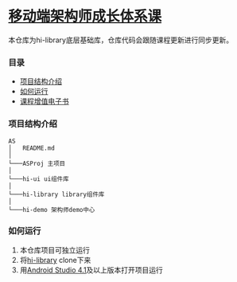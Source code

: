 # [移动端架构师成长体系课](https://class.imooc.com/sale/mobilearchitect)

本仓库为hi-library底层基础库，仓库代码会跟随课程更新进行同步更新。

### 目录

- [项目结构介绍](#项目结构介绍)
- [如何运行](#如何运行)
- [课程增值电子书](https://doc.devio.org/as/)

### 项目结构介绍

```
AS
│   README.md
│  
└───ASProj 主项目
│   
└───hi-ui ui组件库
│   
└───hi-library library组件库
│   
└───hi-demo 架构师demo中心
```

### 如何运行

1. 本仓库项目可独立运行
2. 将[hi-library](https://git.imooc.com/class-85/hi-library.git) clone下来
3. 用[Android Studio 4.1](https://developer.android.com/studio/preview)及以上版本打开项目运行


